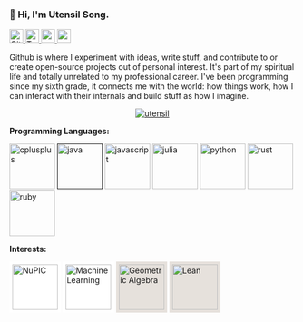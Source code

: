### 👋 Hi, I'm Utensil Song.

<a href="https://github.com/utensil" class="text-white" title="Github">
<img src="https://konpa.github.io/devicon/devicon.git/icons/github/github-original.svg" alt="Github" width="24" height="24"/>
</a>
<a href="https://www.twitter.com/_utensil_" class="tooltipped tooltipped-se" aria-label="Twitter: _utensil_" title="Twitter">
<img src="https://konpa.github.io/devicon/devicon.git/icons/twitter/twitter-original.svg" alt="Twitter" width="24" height="24"/>
</a>
<a href="http://utensil.github.io/tech/" class="text-white" title="技术博客">
<img src="https://unpkg.com/octicons@8.5.0/build/svg/telescope.svg" width="24" height="24"/>
</a>
<a href="http://utensil.github.io/writings/" class="text-white" title="文字博客">
<img src="https://unpkg.com/octicons@8.5.0/build/svg/book.svg" width="24" height="24"/>
</a>
<!-- <a href="https://stackoverflow.com/u/200764" class="tooltipped tooltipped-se" aria-label="Stack Overflow: 200764">
  <svg height="24" fill="#959da5" xmlns="http://www.w3.org/2000/svg" viewBox="0 0 120 120"><path class="st0" d="M84.4 93.8V70.6h7.7v30.9H22.6V70.6h7.7v23.2z"></path><path class="st1" d="M38.8 68.4l37.8 7.9 1.6-7.6-37.8-7.9-1.6 7.6zm5-18l35 16.3 3.2-7-35-16.4-3.2 7.1zm9.7-17.2l29.7 24.7 4.9-5.9-29.7-24.7-4.9 5.9zm19.2-18.3l-6.2 4.6 23 31 6.2-4.6-23-31zM38 86h38.6v-7.7H38V86z"></path></svg>
</a>
<a href="https://www.facebook.com/utensilsong" class="tooltipped tooltipped-se" aria-label="Facebook: utensilsong">
  <svg height="20" xmlns="http://www.w3.org/2000/svg" viewBox="0 0 15.3 15.4"><path d="M14.5 0H.8a.88.88 0 0 0-.8.9v13.6a.88.88 0 0 0 .8.9h7.3v-6h-2V7.1h2V5.4a2.87 2.87 0 0 1 2.5-3.1h.5a10.87 10.87 0 0 1 1.8.1v2.1h-1.3c-1 0-1.1.5-1.1 1.1v1.5h2.3l-.3 2.3h-2v5.9h3.9a.88.88 0 0 0 .9-.8V.8a.86.86 0 0 0-.8-.8z" fill="#959da5"></path></svg>
</a>
<a href="https://www.linkedin.com/in/utensil" class="tooltipped tooltipped-se" aria-label="LinkedIn: utensil">
  <svg height="20" xmlns="http://www.w3.org/2000/svg" viewBox="0 0 19 18"><path d="M3.94 2A2 2 0 1 1 2 0a2 2 0 0 1 1.94 2zM4 5.48H0V18h4zm6.32 0H6.34V18h3.94v-6.57c0-3.66 4.77-4 4.77 0V18H19v-7.93c0-6.17-7.06-5.94-8.72-2.91z" fill="#959da5"></path></svg>
</a>
<a href="https://t.me/utensil" class="tooltipped tooltipped-se" aria-label="Telegram: utensil">
  <svg height="20" viewBox="0 0 20 17" fill="none" xmlns="http://www.w3.org/2000/svg"><path d="M19.9434 1.52996L16.9243 15.7574C16.7018 16.7662 16.1009 17.011 15.2627 16.5362L10.6637 13.1463L8.44574 15.2826C8.20095 15.5274 7.99325 15.7351 7.51851 15.7351L7.84489 11.0545L16.368 3.35475C16.7389 3.02836 16.2864 2.84292 15.7968 3.1693L5.26349 9.80084L0.723777 8.38403C-0.262794 8.07249 -0.285048 7.39746 0.931477 6.92272L18.6675 0.0834836C19.4909 -0.21323 20.2104 0.283765 19.9434 1.52996Z" fill="#959DA5"></path></svg>
</a> -->

Github is where I experiment with ideas, write stuff, and contribute to or create open-source projects out of personal interest. It's part of my spiritual life and totally unrelated to my professional career. I've been programming since my sixth grade, it connects me with the world: how things work, how I can interact with their internals and build stuff as how I imagine.

<p align="center">
<a href=""><img src="https://github-readme-stats.vercel.app/api?username=utensil&show_icons=true&title_color=fff&icon_color=f9f9f9&text_color=9f9f9f&bg_color=151515" alt="utensil" /></a>
</p>

**Programming Languages:** 

<p>
<a href="https://dl.acm.org/doi/abs/10.1145/3386320"><img src="https://konpa.github.io/devicon/devicon.git/icons/cplusplus/cplusplus-original.svg" alt="cplusplus" width="80" height="80"/></a>
<a href=""><img src="https://konpa.github.io/devicon/devicon.git/icons/java/java-original-wordmark.svg" alt="java" width="80" height="80"/></a>
<a href="https://github.com/utensil?direction=desc&language=javascript&sort=stars&tab=stars"><img src="https://konpa.github.io/devicon/devicon.git/icons/javascript/javascript-original.svg" alt="javascript" width="80" height="80"/></a>
<a href="https://github.com/utensil?direction=desc&language=julia&sort=stars&tab=stars"><img src="https://julialang.org/assets/infra/logo.svg" alt="julia" width="80" height="80"/></a>
<a href="https://github.com/utensil?direction=desc&language=python&sort=stars&tab=stars"><img src="https://konpa.github.io/devicon/devicon.git/icons/python/python-original-wordmark.svg" alt="python" width="80" height="80"/></a>
<a href="https://github.com/utensil?direction=desc&language=rust&sort=stars&tab=stars"><img src="https://konpa.github.io/devicon/devicon.git/icons/rust/rust-plain.svg" alt="rust" width="80" height="80"/></a>
<a href="http://railscasts.com/"><img src="https://konpa.github.io/devicon/devicon.git/icons/ruby/ruby-original-wordmark.svg" alt="ruby" width="80" height="80"/></a>
</p>

<!-- **Tech Stack:**  -->

<!-- ![Visual Studio Code](https://img.shields.io/badge/-Visual%20Studio%20Code-black?style=flat-square&logo=Visual+Studio+Code&logoColor=007ACC)
![Docker](https://img.shields.io/badge/-Docker-black?style=flat-square&logo=docker)
![Nodejs](https://img.shields.io/badge/-Nodejs-black?style=flat-square&logo=Node.js)
![Vue.js](https://img.shields.io/badge/-Vue.js-black?style=flat-square&logo=Vue.js)
![Electron](https://img.shields.io/badge/-Electron-black?style=flat-square&logo=Electron) -->
<!-- ![MySQL](https://img.shields.io/badge/-MySQL-black?style=flat-square&logo=mysql)
![MongoDB](https://img.shields.io/badge/-MongoDB-black?style=flat-square&logo=mongodb)
![Redis](https://img.shields.io/badge/-Redis-black?style=flat-square&logo=Redis) -->

**Interests:** 

<p>
<a href="https://github.com/htm-community/htm.core"><img style="background-color: white; padding: 5px 5px 5px 5px" src="https://avatars1.githubusercontent.com/u/1039191?s=200&v=4" alt="NuPIC" title="NuPIC" width="80" height="80"/></a>
<a href="https://gitpitch.com/utensil/slides/master?p=ml#/"><img style="background-color: white; padding: 5px 5px 5px 5px" src="https://upload.wikimedia.org/wikipedia/commons/a/a4/Scikit-learn_machine_learning_decision_tree.png" alt="Machine Learning" title="Machine Learning" width="80" height="80"/></a>
<a href="https://github.com/topics/geometric-algebra?o=desc&s=stars"><img style="background-color: #e6e1dc; padding: 5px 5px 5px 5px" src="https://upload.wikimedia.org/wikipedia/commons/2/27/N_vector_positive.svg" alt="Geometric Algebra" title="Geometric Algebra" width="80" height="80"/></a>
<a href="https://github.com/utensil?direction=desc&language=lean&sort=stars&tab=stars"><img style="background-color: #e6e1dc; padding: 5px 5px 5px 5px" src="https://leanprover-community.github.io/img/community_logo_emb.svg" alt="Lean" title="Lean" width="80" height="80"/></a>
</p>
